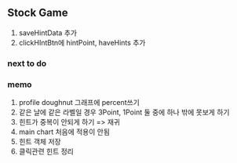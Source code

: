 ## Stock Game

1. saveHintData 추가
2. clickHIntBtn에 hintPoint, haveHints 추가

### next to do

### memo

1. profile doughnut 그래프에 percent쓰기
2. 같은 날에 같은 라벨일 경우 3Point, 1Point 둘 중에 하나 밖에 못보게 하기
3. 힌트가 중복이 안되게 하기 => 재귀
4. main chart 처음에 적용이 안됨
5. 힌트 객체 저장
6. 클릭관련 힌트 정리
